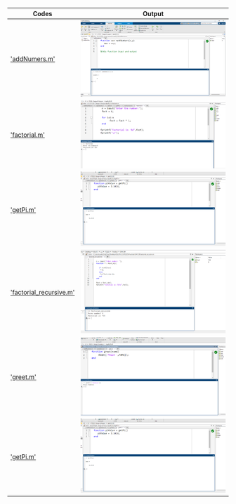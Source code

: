 | Codes | Output |
|-------|--------|
|['addNumers.m'](./Codes/addNumbers.m)|![addNumbers1.png](./Output/addNumbers1.png)|
|['factorial.m'](./Codes/factorial.m)|![factorial.png](./Output/factorial.png)|
|['getPi.m'](./Codes/getPi.m)|![getPi.png](./Output/getPi.png)|
|['factorial_recursive.m'](./Codes/factorial_recursive.m)|![factorial_recursive.png](./Output/factorial_recursive.png)|
|['greet.m'](./Codes/greet.m)|![greet.png](./Output/greet.png)|
|['getPi.m'](./Codes/getPi.m)|![getPi.png](./Output/getPi.png)|



